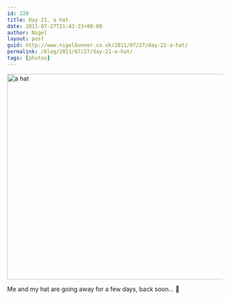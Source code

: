 ```yaml
---
id: 228
title: Day 21, a hat
date: 2011-07-27T21:43:23+00:00
author: Nigel
layout: post
guid: http://www.nigelbunner.co.uk/2011/07/27/day-21-a-hat/
permalink: /blog/2011/07/27/day-21-a-hat/
tags: [photos]
---
```

[<img src="https://farm7.static.flickr.com/6125/5982620578_89d52933fe_z.jpg" width="640" height="480" alt="a hat" />](https://www.flickr.com/photos/icklephotos/5982620578/ "a hat by icle fotos, on Flickr")

Me and my hat are going away for a few days, back soon&#8230; 🙂